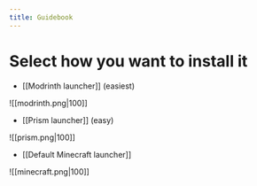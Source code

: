 ```yaml
---
title: Guidebook
---
```

# Select how you want to install it

- [[Modrinth launcher]] (easiest)

![[modrinth.png|100]]

- [[Prism launcher]] (easy)
  
![[prism.png|100]]

- [[Default Minecraft launcher]]
  
![[minecraft.png|100]]
